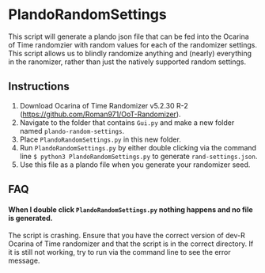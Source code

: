 # PlandoRandomSettings
This script will generate a plando json file that can be fed into the Ocarina of Time randomzier with random values for each of the randomizer settings.
This script allows us to blindly randomize anything and (nearly) everything in the ranomizer, rather than just the natively supported random settings.

## Instructions
1. Download Ocarina of Time Randomizer v5.2.30 R-2 (https://github.com/Roman971/OoT-Randomizer).
2. Navigate to the folder that contains `Gui.py` and make a new folder named `plando-random-settings`.
3. Place `PlandoRandomSettings.py` in this new folder.
4. Run `PlandoRandomSettings.py` by either double clicking via the command line `$ python3 PlandoRandomSettings.py` to generate `rand-settings.json`.
5. Use this file as a plando file when you generate your randomizer seed.

## FAQ
#### When I double click `PlandoRandomSettings.py` nothing happens and no file is generated.

The script is crashing. Ensure that you have the correct version of dev-R Ocarina of Time randomizer and that the script is in the correct directory. If it is still not working, try to run via the command line to see the error message.
